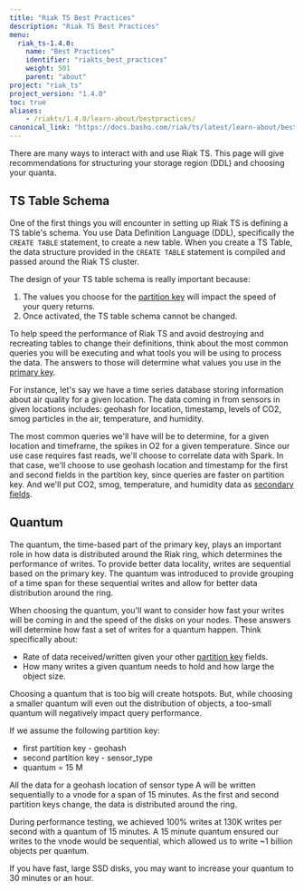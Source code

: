 ```yaml
---
title: "Riak TS Best Practices"
description: "Riak TS Best Practices"
menu:
  riak_ts-1.4.0:
    name: "Best Practices"
    identifier: "riakts_best_practices"
    weight: 501
    parent: "about"
project: "riak_ts"
project_version: "1.4.0"
toc: true
aliases:
    - /riakts/1.4.0/learn-about/bestpractices/
canonical_link: "https://docs.basho.com/riak/ts/latest/learn-about/bestpractices"
---
```



[glossary bucket]: http://docs.basho.com/riak/kv/2.1.4/learn/glossary/#bucket
[table arch]: ../tablearchitecture/


There are many ways to interact with and use Riak TS. This page will give recommendations for structuring your storage region (DDL) and choosing your quanta.


## TS Table Schema

One of the first things you will encounter in setting up Riak TS is defining a TS table's schema.  You use Data Definition Language (DDL), specifically the `CREATE TABLE` statement, to create a new table. When you create a TS Table, the data structure provided in the `CREATE TABLE` statement is compiled and passed around the Riak TS cluster.

The design of your TS table schema is really important because:

1. The values you choose for the [partition key][table arch] will impact the speed of your query returns.
2. Once activated, the TS table schema cannot be changed.

To help speed the performance of Riak TS and avoid destroying and recreating tables to change their definitions, think about the most common queries you will be executing and what tools you will be using to process the data. The answers to those will determine what values you use in the [primary key][table arch].

For instance, let's say we have a time series database storing information about air quality for a given location. The data coming in from sensors in given locations includes: geohash for location, timestamp, levels of CO2, smog particles in the air, temperature, and humidity.

The most common queries we'll have will be to determine, for a given location and timeframe, the spikes in O2 for a given temperature. Since our use case requires fast reads, we'll choose to correlate data with Spark. In that case, we'll choose to use geohash location and timestamp for the first and second fields in the partition key, since queries are faster on partition key. And we'll put CO2, smog, temperature, and humidity data as [secondary fields][table arch].


## Quantum

The quantum, the time-based part of the primary key, plays an important role in how data is distributed around the Riak ring, which determines the performance of writes. To provide better data locality, writes are sequential based on the primary key. The quantum was introduced to provide grouping of a time span for these sequential writes and allow for better data distribution around the ring.

When choosing the quantum, you'll want to consider how fast your writes will be coming in and the speed of the disks on your nodes. These answers will determine how fast a set of writes for a quantum happen. Think specifically about:

* Rate of data received/written given your other [partition key][table arch] fields.
* How many writes a given quantum needs to hold and how large the object size.

Choosing a quantum that is too big will create hotspots. But, while choosing a smaller quantum will even out the distribution of objects, a too-small quantum will negatively impact query performance.

If we assume the following partition key:

* first partition key - geohash
* second partition key - sensor_type
* quantum = 15 M

All the data for a geohash location of sensor type A will be written sequentially to a vnode for a span of 15 minutes. As the first and second partition keys change, the data is distributed around the ring.

During performance testing, we achieved 100% writes at 130K writes per second with a quantum of 15 minutes. A 15 minute quantum ensured our writes to the vnode would be sequential, which allowed us to write ~1 billion objects per quantum.

If you have fast, large SSD disks, you may want to increase your quantum to 30 minutes or an hour.